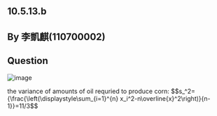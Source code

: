 ## 10.5.13.b
## By 李凱麒(110700002)

## Question
![image](https://github.com/HWTeng-Course/202402-Statistics/assets/162072191/1792a458-ac8b-4a70-bde8-708446066f95)

the variance of amounts of oil requried to produce corn:
 $$s_^2=\{\frac{\left(\displaystyle\sum_{i=1}^{n} x_i^2-n\overline{x}^2\right)}{n-1}}=11/3$$
